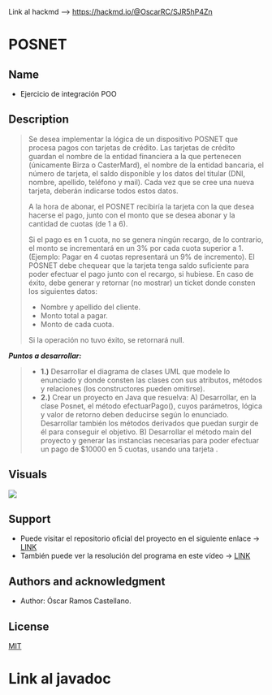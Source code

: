Link al hackmd --> https://hackmd.io/@OscarRC/SJR5hP4Zn


# **POSNET**

## **Name**

- Ejercicio de integración POO

## **Description**
> Se desea implementar la lógica de un dispositivo POSNET que procesa pagos con tarjetas de crédito. Las tarjetas de crédito guardan el nombre de la entidad financiera a la que pertenecen (únicamente Birza o CasterMard), el nombre de la entidad bancaria, el número de tarjeta, el saldo disponible y los datos del titular (DNI, nombre, apellido, teléfono y mail). Cada vez que se cree una nueva tarjeta, deberán indicarse todos estos datos. 
> 
>A la hora de abonar, el POSNET recibiría la tarjeta con la que desea hacerse el pago, junto con el monto que se desea abonar y la cantidad de cuotas (de 1 a 6).
>
>Si el pago es en 1 cuota, no se genera ningún recargo, de lo contrario, el monto se incrementará en un 3% por cada cuota superior a 1. (Ejemplo: Pagar en 4 cuotas representará un 9% de incremento).
El POSNET debe chequear que la tarjeta tenga saldo suficiente para poder efectuar el pago junto con el recargo, si hubiese. En caso de éxito, debe generar y retornar (no mostrar) un ticket donde consten los siguientes datos:
> - Nombre y apellido del cliente.
> -  Monto total a pagar.
> -  Monto de cada cuota.
> 
>Si la operación no tuvo éxito, se retornará null.
>
>
***Puntos a desarrollar:***
>- **1.)** Desarrollar el diagrama de clases UML que modele lo enunciado y donde consten las clases con sus atributos, métodos y relaciones (los constructores pueden omitirse).
>- **2.)** Crear un proyecto en Java que resuelva:
A) Desarrollar, en la clase Posnet, el método efectuarPago(), cuyos parámetros, lógica y valor de retorno deben deducirse según lo enunciado. Desarrollar también los métodos derivados que puedan surgir de él para conseguir el objetivo.
B) Desarrollar el método main del proyecto y generar las instancias necesarias para poder efectuar un pago de $10000 en 5 cuotas, usando una tarjeta .


## **Visuals**

![](https://i.imgur.com/y5CWgnX.png)


## **Support**

- Puede visitar el repositorio oficial del proyecto en el siguiente enlace -> [LINK](https://github.com/CharlyCimino/ejercicio-integrador-POO-I.git)
- También puede ver la resolución del programa en este vídeo -> [LINK](https://youtu.be/g_ZINDMzi3c)

## Authors and acknowledgment
- Author: Óscar Ramos Castellano.

## License

[MIT](https://choosealicense.com/licenses/mit/)


# Link al javadoc
